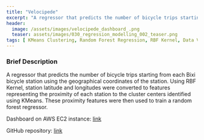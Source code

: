 ```yaml
---
title: "Velocipede"
excerpt: "A regressor that predicts the number of bicycle trips starting from each Bixi bicycle station using the geographical coordinates of the station."
header:
  image: /assets/images/velocipede_dashboard_.png
  teaser: assets/images/030_regression_modelling_002_teaser.png
tags: [ KMeans Clustering, Random Forest Regression, RBF Kernel, Data Visualization, SQL ]
---
```


### Brief Description
A regressor that predicts the number of bicycle trips starting from each Bixi bicycle station using the geographical coordinates of the station. Using RBF Kernel, station latitude and longitudes were converted to features representing the proximity of each station to the cluster centers identified using KMeans. These proximity features were then used to train a random forest regressor.

Dashboard on AWS EC2 instance: [link](http://15.223.122.168:8502)

GitHub repository: [link](https://github.com/andrewyewcy/velocipede)